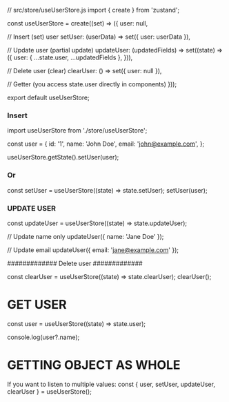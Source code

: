 // src/store/useUserStore.js
import { create } from 'zustand';

const useUserStore = create((set) => ({
  user: null,

  // Insert (set) user
  setUser: (userData) => set({ user: userData }),

  // Update user (partial update)
  updateUser: (updatedFields) =>
    set((state) => ({
      user: { ...state.user, ...updatedFields },
    })),

  // Delete user (clear)
  clearUser: () => set({ user: null }),

  // Getter (you access state.user directly in components)
}));

export default useUserStore;


### Insert  ###
import useUserStore from './store/useUserStore';

const user = {
  id: '1',
  name: 'John Doe',
  email: 'john@example.com',
};

useUserStore.getState().setUser(user);

### Or ###
const setUser = useUserStore((state) => state.setUser);
setUser(user);


### UPDATE USER ##

const updateUser = useUserStore((state) => state.updateUser);

// Update name only
updateUser({ name: 'Jane Doe' });

// Update email
updateUser({ email: 'jane@example.com' });


############# Delete user #############

const clearUser = useUserStore((state) => state.clearUser);
clearUser();


# GET USER ##

const user = useUserStore((state) => state.user);

console.log(user?.name);


# GETTING OBJECT AS WHOLE ##

If you want to listen to multiple values:
const { user, setUser, updateUser, clearUser } = useUserStore();
